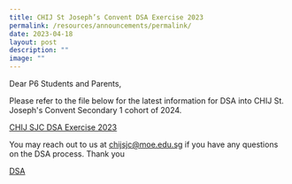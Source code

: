 ```yaml
---
title: CHIJ St Joseph’s Convent DSA Exercise 2023
permalink: /resources/announcements/permalink/
date: 2023-04-18
layout: post
description: ""
image: ""
---
```

Dear P6 Students and Parents,

Please refer to the file below for the latest information for DSA into CHIJ St. Joseph's Convent Secondary 1 cohort of 2024.

[CHIJ SJC DSA Exercise 2023](/files/Resources/Announcements/chij%20sjc%20dsa%20exercise%202023.pdf)

You may reach out to us at chijsjc@moe.edu.sg if you have any questions on the DSA process.
Thank you

[DSA](/files/Resources/Announcements/CHIJ%20SJC%20DSA%20Exercise%202023.pdf)